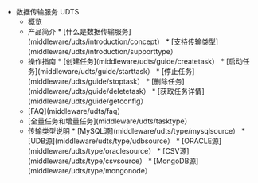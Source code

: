* 数据传输服务 UDTS
    * [概览](middleware/udts/overview)
    * 产品简介
          * [什么是数据传输服务](middleware/udts/introduction/concept）
          * [支持传输类型](middleware/udts/introduction/supporttype）
    * 操作指南
          * [创建任务](middleware/udts/guide/createtask）
          * [启动任务](middleware/udts/guide/starttask）
            * [停止任务](middleware/udts/guide/stoptask）
            * [删除任务](middleware/udts/guide/deletetask）
            * [获取任务详情](middleware/udts/guide/getconfig）
    * [FAQ](middleware/udts/faq）
    * [全量任务和增量任务](middleware/udts/tasktype）
    * 传输类型说明
            * [MySQL源](middleware/udts/type/mysqlsource）
          * [UDB源](middleware/udts/type/udbsource）
          * [ORACLE源](middleware/udts/type/oraclesource）
          * [CSV源](middleware/udts/type/csvsource）
          * [MongoDB源](middleware/udts/type/mongonode）
    









    
   
   
    
        
